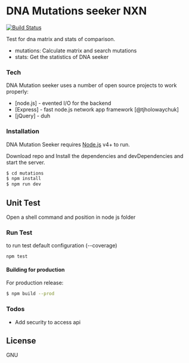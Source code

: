 # DNA Mutations seeker NXN

[![Build Status](https://travis-ci.org/teamknowlogy.svg?branch=master)](https://travis-ci.org/teamknowlogy/)

Test for dna matrix and stats of comparison.

  - mutations: Calculate matrix and search mutations
  - stats: Get the statistics of DNA seeker

### Tech

DNA Mutation seeker uses a number of open source projects to work properly:

* [node.js] - evented I/O for the backend
* [Express] - fast node.js network app framework [@tjholowaychuk]
* [jQuery] - duh


### Installation

DNA Mutation Seeker requires [Node.js](https://nodejs.org/) v4+ to run.

Download repo and Install the dependencies and devDependencies and start the server.

```sh
$ cd mutations
$ npm install
$ npm run dev
```

## Unit Test

Open a shell command and position in node js folder

### Run Test

to run test default configuration (--coverage)
```
npm test
```

#### Building for production
For production release:
```sh
$ npm build --prod
```
### Todos

 - Add security to access api

License
----

GNU
